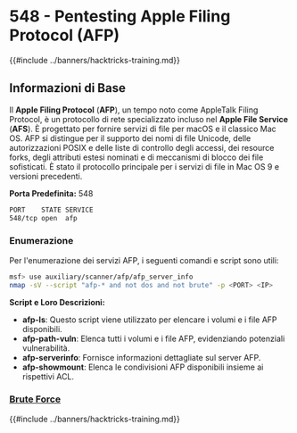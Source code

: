 # 548 - Pentesting Apple Filing Protocol (AFP)

{{#include ../banners/hacktricks-training.md}}

## Informazioni di Base

Il **Apple Filing Protocol** (**AFP**), un tempo noto come AppleTalk Filing Protocol, è un protocollo di rete specializzato incluso nel **Apple File Service** (**AFS**). È progettato per fornire servizi di file per macOS e il classico Mac OS. AFP si distingue per il supporto dei nomi di file Unicode, delle autorizzazioni POSIX e delle liste di controllo degli accessi, dei resource forks, degli attributi estesi nominati e di meccanismi di blocco dei file sofisticati. È stato il protocollo principale per i servizi di file in Mac OS 9 e versioni precedenti.

**Porta Predefinita:** 548
```bash
PORT    STATE SERVICE
548/tcp open  afp
```
### **Enumerazione**

Per l'enumerazione dei servizi AFP, i seguenti comandi e script sono utili:
```bash
msf> use auxiliary/scanner/afp/afp_server_info
nmap -sV --script "afp-* and not dos and not brute" -p <PORT> <IP>
```
**Script e Loro Descrizioni:**

- **afp-ls**: Questo script viene utilizzato per elencare i volumi e i file AFP disponibili.
- **afp-path-vuln**: Elenca tutti i volumi e i file AFP, evidenziando potenziali vulnerabilità.
- **afp-serverinfo**: Fornisce informazioni dettagliate sul server AFP.
- **afp-showmount**: Elenca le condivisioni AFP disponibili insieme ai rispettivi ACL.

### [**Brute Force**](../generic-hacking/brute-force.md#afp)

{{#include ../banners/hacktricks-training.md}}
